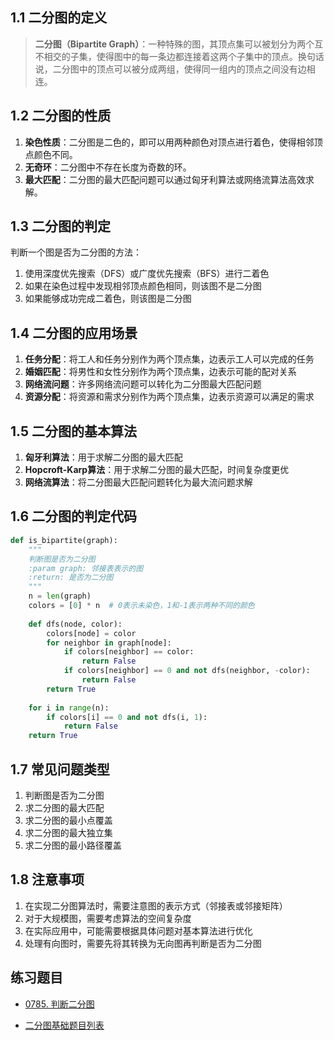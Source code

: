 ## 1.1 二分图的定义

> **二分图（Bipartite Graph）**：一种特殊的图，其顶点集可以被划分为两个互不相交的子集，使得图中的每一条边都连接着这两个子集中的顶点。换句话说，二分图中的顶点可以被分成两组，使得同一组内的顶点之间没有边相连。

## 1.2 二分图的性质

1. **染色性质**：二分图是二色的，即可以用两种颜色对顶点进行着色，使得相邻顶点颜色不同。
2. **无奇环**：二分图中不存在长度为奇数的环。
3. **最大匹配**：二分图的最大匹配问题可以通过匈牙利算法或网络流算法高效求解。

## 1.3 二分图的判定

判断一个图是否为二分图的方法：

1. 使用深度优先搜索（DFS）或广度优先搜索（BFS）进行二着色
2. 如果在染色过程中发现相邻顶点颜色相同，则该图不是二分图
3. 如果能够成功完成二着色，则该图是二分图

## 1.4 二分图的应用场景

1. **任务分配**：将工人和任务分别作为两个顶点集，边表示工人可以完成的任务
2. **婚姻匹配**：将男性和女性分别作为两个顶点集，边表示可能的配对关系
3. **网络流问题**：许多网络流问题可以转化为二分图最大匹配问题
4. **资源分配**：将资源和需求分别作为两个顶点集，边表示资源可以满足的需求

## 1.5 二分图的基本算法

1. **匈牙利算法**：用于求解二分图的最大匹配
2. **Hopcroft-Karp算法**：用于求解二分图的最大匹配，时间复杂度更优
3. **网络流算法**：将二分图最大匹配问题转化为最大流问题求解

## 1.6 二分图的判定代码

```python
def is_bipartite(graph):
    """
    判断图是否为二分图
    :param graph: 邻接表表示的图
    :return: 是否为二分图
    """
    n = len(graph)
    colors = [0] * n  # 0表示未染色，1和-1表示两种不同的颜色
    
    def dfs(node, color):
        colors[node] = color
        for neighbor in graph[node]:
            if colors[neighbor] == color:
                return False
            if colors[neighbor] == 0 and not dfs(neighbor, -color):
                return False
        return True
    
    for i in range(n):
        if colors[i] == 0 and not dfs(i, 1):
            return False
    return True
```

## 1.7 常见问题类型

1. 判断图是否为二分图
2. 求二分图的最大匹配
3. 求二分图的最小点覆盖
4. 求二分图的最大独立集
5. 求二分图的最小路径覆盖

## 1.8 注意事项

1. 在实现二分图算法时，需要注意图的表示方式（邻接表或邻接矩阵）
2. 对于大规模图，需要考虑算法的空间复杂度
3. 在实际应用中，可能需要根据具体问题对基本算法进行优化
4. 处理有向图时，需要先将其转换为无向图再判断是否为二分图

## 练习题目

- [0785. 判断二分图](https://github.com/ITCharge/AlgoNote/tree/main/docs/solutions/0700-0799/is-graph-bipartite.md)

- [二分图基础题目列表](https://github.com/ITCharge/AlgoNote/tree/main/docs/00_preface/00_06_categories_list.md#%E4%BA%8C%E5%88%86%E5%9B%BE%E5%9F%BA%E7%A1%80%E9%A2%98%E7%9B%AE)